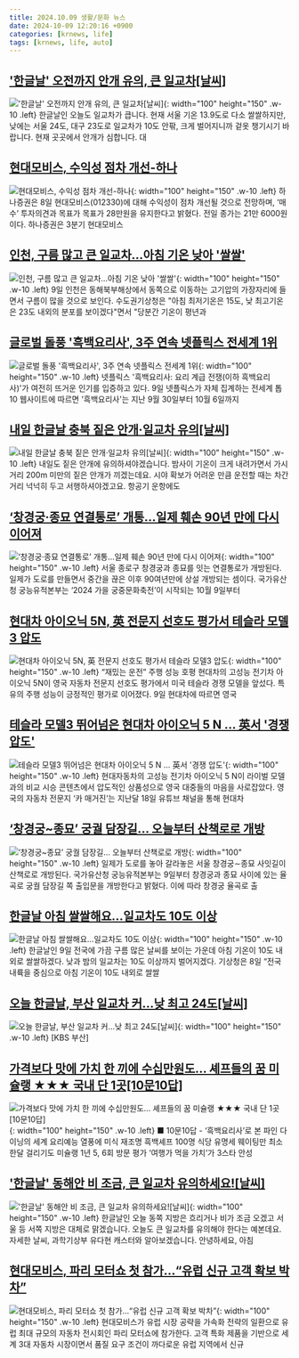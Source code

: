 ```yaml
---
title: 2024.10.09 생활/문화 뉴스
date: 2024-10-09 12:20:16 +0900
categories: [krnews, life]
tags: [krnews, life, auto]
---
```

## ['한글날' 오전까지 안개 유의, 큰 일교차[날씨]](https://n.news.naver.com/mnews/article/052/0002097091)

!['한글날' 오전까지 안개 유의, 큰 일교차[날씨]](https://mimgnews.pstatic.net/image/origin/052/2024/10/09/2097091.jpg?type=nf220_150){: width="100" height="150" .w-10 .left}
한글날인 오늘도 일교차가 큽니다. 현재 서울 기온 13.9도로 다소 쌀쌀하지만, 낮에는 서울 24도, 대구 23도로 일교차가 10도 안팎, 크게 벌어지니까 겉옷 챙기시기 바랍니다. 현재 곳곳에서 안개가 심합니다. 대

## [현대모비스, 수익성 점차 개선-하나](https://n.news.naver.com/mnews/article/018/0005853280)

![현대모비스, 수익성 점차 개선-하나](https://mimgnews.pstatic.net/image/origin/018/2024/10/08/5853280.jpg?type=nf220_150){: width="100" height="150" .w-10 .left}
하나증권은 8일 현대모비스(012330)에 대해 수익성이 점차 개선될 것으로 전망하며, ‘매수’ 투자의견과 목표가 목표가 28만원을 유지한다고 밝혔다. 전일 종가는 21만 6000원이다. 하나증권은 3분기 현대모비스

## [인천, 구름 많고 큰 일교차…아침 기온 낮아 '쌀쌀'](https://n.news.naver.com/mnews/article/003/0012827890)

![인천, 구름 많고 큰 일교차…아침 기온 낮아 '쌀쌀'](https://mimgnews.pstatic.net/image/origin/003/2024/10/09/12827890.jpg?type=nf220_150){: width="100" height="150" .w-10 .left}
9일 인천은 동해북부해상에서 동쪽으로 이동하는 고기압의 가장자리에 들면서 구름이 많을 것으로 보인다. 수도권기상청은 "아침 최저기온은 15도, 낮 최고기온은 23도 내외의 분포를 보이겠다"면서 "당분간 기온이 평년과

## [글로벌 돌풍 '흑백요리사', 3주 연속 넷플릭스 전세계 1위](https://n.news.naver.com/mnews/article/138/0002183995)

![글로벌 돌풍 '흑백요리사', 3주 연속 넷플릭스 전세계 1위](https://mimgnews.pstatic.net/image/origin/138/2024/10/09/2183995.jpg?type=nf220_150){: width="100" height="150" .w-10 .left}
넷플릭스 '흑백요리사: 요리 계급 전쟁(이하 흑백요리사)'가 여전히 뜨거운 인기를 입증하고 있다. 9일 넷플릭스가 자체 집계하는 전세계 톱 10 웹사이트에 따르면 '흑백요리사'는 지난 9월 30일부터 10월 6일까지

## [내일 한글날 충북 짙은 안개·일교차 유의[날씨]](https://n.news.naver.com/mnews/article/056/0011814726)

![내일 한글날 충북 짙은 안개·일교차 유의[날씨]](https://mimgnews.pstatic.net/image/origin/056/2024/10/08/11814726.jpg?type=nf220_150){: width="100" height="150" .w-10 .left}
내일도 짙은 안개에 유의하셔야겠습니다. 밤사이 기온이 크게 내려가면서 가시거리 200m 미만의 짙은 안개가 끼겠는데요. 시야 확보가 어려운 만큼 운전할 때는 차간 거리 넉넉히 두고 서행하셔야겠고요. 항공기 운항에도

## [‘창경궁·종묘 연결통로’ 개통…일제 훼손 90년 만에 다시 이어져](https://n.news.naver.com/mnews/article/011/0004400311)

![‘창경궁·종묘 연결통로’ 개통…일제 훼손 90년 만에 다시 이어져](https://mimgnews.pstatic.net/image/origin/011/2024/10/08/4400311.jpg?type=nf220_150){: width="100" height="150" .w-10 .left}
서울 종로구 창경궁과 종묘를 잇는 연결통로가 개방된다. 일제가 도로를 만들면서 중간을 끊은 이후 90여년만에 상설 개방되는 셈이다. 국가유산청 궁능유적본부는 ‘2024 가을 궁중문화축전’이 시작되는 10월 9일부터

## [현대차 아이오닉 5N, 英 전문지 선호도 평가서 테슬라 모델3 압도](https://n.news.naver.com/mnews/article/366/0001022812)

![현대차 아이오닉 5N, 英 전문지 선호도 평가서 테슬라 모델3 압도](https://mimgnews.pstatic.net/image/origin/366/2024/10/09/1022812.jpg?type=nf220_150){: width="100" height="150" .w-10 .left}
“재밌는 운전” 주행 성능 호평 현대차의 고성능 전기차 아이오닉 5N이 영국 자동차 전문지 선호도 평가에서 미국 테슬라 경쟁 모델을 앞섰다. 특유의 주행 성능이 긍정적인 평가로 이어졌다. 9일 현대차에 따르면 영국

## [테슬라 모델3 뛰어넘은 현대차 아이오닉 5 N … 英서 '경쟁 압도'](https://n.news.naver.com/mnews/article/119/0002879750)

![테슬라 모델3 뛰어넘은 현대차 아이오닉 5 N … 英서 '경쟁 압도'](https://mimgnews.pstatic.net/image/origin/119/2024/10/09/2879750.jpg?type=nf220_150){: width="100" height="150" .w-10 .left}
현대자동차의 고성능 전기차 아이오닉 5 N이 라이벌 모델과의 비교 시승 콘텐츠에서 압도적인 상품성으로 영국 대중들의 마음을 사로잡았다. 영국의 자동차 전문지 ‘카 매거진’는 지난달 18일 유튜브 채널을 통해 현대차

## [‘창경궁~종묘’ 궁궐 담장길… 오늘부터 산책로로 개방](https://n.news.naver.com/mnews/article/020/0003591244)

![‘창경궁~종묘’ 궁궐 담장길… 오늘부터 산책로로 개방](https://mimgnews.pstatic.net/image/origin/020/2024/10/09/3591244.jpg?type=nf220_150){: width="100" height="150" .w-10 .left}
일제가 도로를 놓아 갈라놓은 서울 창경궁∼종묘 사잇길이 산책로로 개방된다. 국가유산청 궁능유적본부는 9일부터 창경궁과 종묘 사이에 있는 율곡로 궁궐 담장길 쪽 출입문을 개방한다고 밝혔다. 이에 따라 창경궁 율곡로 출

## [한글날 아침 쌀쌀해요…일교차도 10도 이상](https://n.news.naver.com/mnews/article/366/0001022769)

![한글날 아침 쌀쌀해요…일교차도 10도 이상](https://mimgnews.pstatic.net/image/origin/366/2024/10/08/1022769.jpg?type=nf220_150){: width="100" height="150" .w-10 .left}
한글날인 9일 전국에 가끔 구름 많은 날씨를 보이는 가운데 아침 기온이 10도 내외로 쌀쌀하겠다. 낮과 밤의 일교차는 10도 이상까지 벌어지겠다. 기상청은 8일 “전국 내륙을 중심으로 아침 기온이 10도 내외로 쌀쌀

## [오늘 한글날, 부산 일교차 커…낮 최고 24도[날씨]](https://n.news.naver.com/mnews/article/056/0011815037)

![오늘 한글날, 부산 일교차 커…낮 최고 24도[날씨]](https://mimgnews.pstatic.net/image/origin/056/2024/10/09/11815037.jpg?type=nf220_150){: width="100" height="150" .w-10 .left}
[KBS 부산]

## [가격보다 맛에 가치 한 끼에 수십만원도… 셰프들의 꿈 미슐랭 ★★★ 국내 단 1곳[10문10답]](https://n.news.naver.com/mnews/article/021/0002663967)

![가격보다 맛에 가치 한 끼에 수십만원도… 셰프들의 꿈 미슐랭 ★★★ 국내 단 1곳[10문10답]](https://mimgnews.pstatic.net/image/origin/021/2024/10/08/2663967.jpg?type=nf220_150){: width="100" height="150" .w-10 .left}
■ 10문10답 - ‘흑백요리사’로 본 파인 다이닝의 세계 요리예능 열풍에 미식 재조명 흑백셰프 100명 식당 유명세 웨이팅만 최소 한달 걸리기도 미슐랭 1년 5, 6회 방문 평가 ‘여행가 먹을 가치’가 3스타 안성

## ['한글날' 동해안 비 조금, 큰 일교차 유의하세요![날씨]](https://n.news.naver.com/mnews/article/052/0002097093)

!['한글날' 동해안 비 조금, 큰 일교차 유의하세요![날씨]](https://mimgnews.pstatic.net/image/origin/052/2024/10/09/2097093.jpg?type=nf220_150){: width="100" height="150" .w-10 .left}
한글날인 오늘 동쪽 지방은 흐리거나 비가 조금 오겠고 서울 등 서쪽 지방은 대체로 맑겠습니다. 오늘도 큰 일교차를 유의해야 한다는 예본데요. 자세한 날씨, 과학기상부 유다현 캐스터와 알아보겠습니다. 안녕하세요, 아침

## [현대모비스, 파리 모터쇼 첫 참가…“유럽 신규 고객 확보 박차”](https://n.news.naver.com/mnews/article/016/0002371699)

![현대모비스, 파리 모터쇼 첫 참가…“유럽 신규 고객 확보 박차”](https://mimgnews.pstatic.net/image/origin/016/2024/10/09/2371699.jpg?type=nf220_150){: width="100" height="150" .w-10 .left}
현대모비스가 유럽 시장 공략을 가속화 전략의 일환으로 유럽 최대 규모의 자동차 전시회인 파리 모터쇼에 참가한다. 고객 특화 제품을 기반으로 세계 3대 자동차 시장이면서 품질 요구 조건이 까다로운 유럽 지역에서 신규

